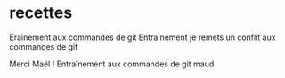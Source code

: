 # recettes


Eraînement aux commandes de git
Entraînement je remets un conflit aux commandes de git

Merci Maël !
Entraînement aux commandes de git
maud
